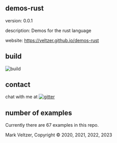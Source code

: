 ## demos-rust

version: 0.0.1

description: Demos for the rust language

website: https://veltzer.github.io/demos-rust

## build

![build](https://github.com/veltzer/demos-rust/workflows/build/badge.svg)


## contact

chat with me at [![gitter](https://badges.gitter.im/Join%20Chat.svg)](https://gitter.im/veltzer/mark.veltzer)

## number of examples 

Currently there are 67 examples in this repo.

Mark Veltzer, Copyright © 2020, 2021, 2022, 2023
